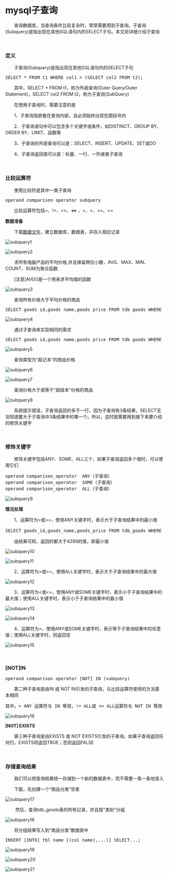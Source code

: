 # mysql子查询

　　查询数据库，当查询条件比较复杂时，常常需要用到子查询。子查询(Subquery)是指出现在其他SQL语句内的SELECT子句。本文将详细介绍子查询

&nbsp;

### 定义

　　子查询(Subquery)是指出现在其他SQL语句内的SELECT子句

<div class="cnblogs_code">
<pre>SELECT * FROM t1 WHERE col1 = (SELECT col2 FROM t2);</pre>
</div>

　　其中，SELECT * FROM t1，称为外层查询(Outer Query/Outer Statement)，SELECT col2 FROM t2，称为子查询(SubQuery)

　　在使用子查询时，需要注意的是

　　1、子查询指嵌套在查询内部，且必须始终出现在圆括号内

　　2、子查询语句中可以包含多个关键字或条件，如DISTINCT、GROUP BY、ORDER BY、LIMIT、函数等

　　3、子查询的外层查询可以是：SELECT、INSERT、UPDATE、SET或DO

　　4、子查询返回值可以是：标量、一行、一列或者子查询

&nbsp;

### 比较运算符

　　使用比较符是其中一类子查询

<div class="cnblogs_code">
<pre>operand comparison_operator subquery</pre>
</div>

　　比较运算符包括=、!=、&lt;&gt;、&lt;=&gt; 、&gt;、&lt;、&gt;=、&lt;=

**数据准备**

　　下载[数据文件](http://7xpdkf.com1.z0.glb.clouddn.com/sqlData.txt)，建立数据库，数据表，并存入相应记录

![subquery1](https://pic.xiaohuochai.site/blog/php_subquery1.jpg)

![subquery2](https://pic.xiaohuochai.site/blog/php_subquery2.jpg)

　　求所有电脑产品的平均价格,并且保留两位小数，AVG、MAX、MIN、COUNT、SUM为聚合函数

　　[注意]AVG()是一个用来求平均值的函数

![subquery3](https://pic.xiaohuochai.site/blog/php_subquery3.jpg)

　　查询所有价格大于平均价格的商品

<div class="cnblogs_code">
<pre>SELECT goods_id,goods_name,goods_price FROM tdb_goods WHERE goods_price &gt; 5391.30;</pre>
</div>

![subquery4](https://pic.xiaohuochai.site/blog/php_subquery4.jpg)

　　通过子查询来实现相同的需求

<div class="cnblogs_code">
<pre>SELECT goods_id,goods_name,goods_price FROM tdb_goods WHERE goods_price &gt; (SELECT ROUND(AVG(goods_price),2) FROM tdb_goods);</pre>
</div>

![subquery5](https://pic.xiaohuochai.site/blog/php_subquery5.jpg)

　　查询类型为&ldquo;超记本&rdquo;的商品价格

![subquery6](https://pic.xiaohuochai.site/blog/php_subquery6.jpg)

![subquery7](https://pic.xiaohuochai.site/blog/php_subquery7.jpg)

　　查询价格大于或等于"超级本"价格的商品

![subquery8](https://pic.xiaohuochai.site/blog/php_subquery8.jpg)

　　系统提示错误，子查询返回的多于一行，因为子查询有3条结果，SELECT无法知道要大于子查询中3条结果中的哪一个。所以，这时就需要用到接下来要介绍的修饰关键字

&nbsp;

### 修饰关键字

　　修饰关键字包括ANY、SOME、ALL三个，如果子查询返回多个值时，可以使用它们

<div class="cnblogs_code">
<pre>operand comparison_operator  ANY（子查询）
operand comparison_operator  SOME（子查询）
operand comparison_operator  ALL（子查询）</pre>
</div>

![subquery9](https://pic.xiaohuochai.site/blog/php_subquery9.jpg)

**情况处理**

　　1、运算符为&gt;或&gt;=，使用ANY关键字时，表示大于子查询结果中的最小值

<div class="cnblogs_code">
<pre>SELECT goods_id,goods_name,goods_price FROM tdb_goods WHERE goods_price &gt;  ANY (SELECT goods_price FROM tdb_goods WHERE goods_cate = '超级本');</pre>
</div>

　　由结果可知，返回的都大于4299的值，即最小值

![subquery10](https://pic.xiaohuochai.site/blog/php_subquery10.jpg)

![subquery11](https://pic.xiaohuochai.site/blog/php_subquery11.jpg)

　　2、运算符为&gt;或&gt;=，使用ALL关键字时，表示大于子查询结果中的最大值

![subquery12](https://pic.xiaohuochai.site/blog/php_subquery12.jpg)

　　3、运算符为&lt;或&lt;=，使用ANY或SOME关键字时，表示小于子查询结果中的最大值；使用ALL关键字时，表示小于子查询结果中的最小值

![subquery13](https://pic.xiaohuochai.site/blog/php_subquery13.jpg)

![subquery14](https://pic.xiaohuochai.site/blog/php_subquery14.jpg)

　　4、运算符为=，使用ANY或SOME关键字时，表示等于子查询结果中的任意值；使用ALL关键字时，则返回空

![subquery15](https://pic.xiaohuochai.site/blog/php_subquery15.jpg)

&nbsp;

### [NOT]IN

<div class="cnblogs_code">
<pre>operand comparison_operator [NOT] IN (subquery)</pre>
</div>

　　第二种子查询是由IN 或 NOT IN引发的子查询，与比较运算符使用的方法基本相同&nbsp;

<div class="cnblogs_code">
<pre>其中，= ANY 运算符与 IN 等效，!= ALL或 &lt;&gt; ALL运算符与 NOT IN 等效</pre>
</div>

![subquery16](https://pic.xiaohuochai.site/blog/php_subquery16.jpg)

**[NOT] EXISTS**

　　第三种子查询是由EXISTS 或 NOT EXISTS引发的子查询。如果子查询返回任何行，EXISTS将返回TRUE；否则返回FALSE

&nbsp;

### 存储查询结果

　　我们可以把查询结果统一存储到一个新的数据表中，而不需要一条一条地录入

　　下面，先创建一个&ldquo;商品分类&rdquo;空表

![subquery17](https://pic.xiaohuochai.site/blog/php_subquery17.jpg)

&nbsp;　　然后，查询tdb_goods表的所有记录，并且按"类别"分组

![subquery18](https://pic.xiaohuochai.site/blog/php_subquery18.jpg)

　　将分组结果写入到&ldquo;商品分类&rdquo;数据表中

<div class="cnblogs_code">
<pre>INSERT [INTO] tbl_name [(col_name),...)] SELECT...;</pre>
</div>

![subquery19](https://pic.xiaohuochai.site/blog/php_subquery19.jpg)

![subquery20](https://pic.xiaohuochai.site/blog/php_subquery20.jpg)

![subquery21](https://pic.xiaohuochai.site/blog/php_subquery21.jpg)